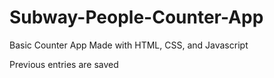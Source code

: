 # Subway-People-Counter-App
Basic Counter App Made with HTML, CSS, and Javascript

Previous entries are saved 

